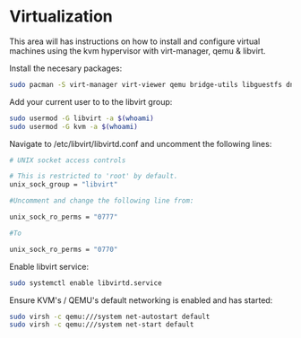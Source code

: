 # Virtualization

This area will has instructions on how to install and configure virtual machines using the kvm hypervisor with virt-manager, qemu & libvirt.

Install the necesary packages:

```bash
sudo pacman -S virt-manager virt-viewer qemu bridge-utils libguestfs dnsmasq vde2 iptables ebtables openbsd-netcat
```

Add your current user to to the libvirt group:

```bash
sudo usermod -G libvirt -a $(whoami)
sudo usermod -G kvm -a $(whoami)

```

Navigate to /etc/libvirt/libvirtd.conf and uncomment the following lines:


```bash
# UNIX socket access controls

# This is restricted to 'root' by default.
unix_sock_group = "libvirt"

#Uncomment and change the following line from:

unix_sock_ro_perms = "0777"

#To

unix_sock_ro_perms = "0770"

```
Enable libvirt service:

```bash
sudo systemctl enable libvirtd.service
```
Ensure KVM's / QEMU's default networking is enabled and has started:

```bash
sudo virsh -c qemu:///system net-autostart default
sudo virsh -c qemu:///system net-start default
```


